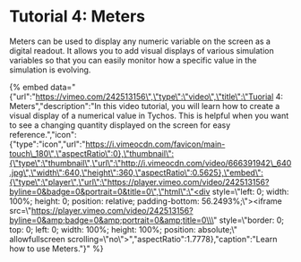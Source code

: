 # Tutorial 4: Meters

Meters can be used to display any numeric variable on the screen as a digital readout. It allows you to add visual displays of various simulation variables so that you can easily monitor how a specific value in the simulation is evolving.

{% embed data="{\"url\":\"https://vimeo.com/242513156\",\"type\":\"video\",\"title\":\"Tuorial 4: Meters\",\"description\":\"In this video tutorial, you will learn how to create a visual display of a numerical value in Tychos. This is helpful when you want to see a changing quantity displayed on the screen for easy reference.\",\"icon\":{\"type\":\"icon\",\"url\":\"https://i.vimeocdn.com/favicon/main-touch\_180\",\"aspectRatio\":0},\"thumbnail\":{\"type\":\"thumbnail\",\"url\":\"http://i.vimeocdn.com/video/666391942\_640.jpg\",\"width\":640,\"height\":360,\"aspectRatio\":0.5625},\"embed\":{\"type\":\"player\",\"url\":\"https://player.vimeo.com/video/242513156?byline=0&badge=0&portrait=0&title=0\",\"html\":\"<div style=\\\"left: 0; width: 100%; height: 0; position: relative; padding-bottom: 56.2493%;\\\"><iframe src=\\\"https://player.vimeo.com/video/242513156?byline=0&amp;badge=0&amp;portrait=0&amp;title=0\\\" style=\\\"border: 0; top: 0; left: 0; width: 100%; height: 100%; position: absolute;\\\" allowfullscreen scrolling=\\\"no\\\"></iframe></div>\",\"aspectRatio\":1.7778},\"caption\":\"Learn how to use Meters.\"}" %}




